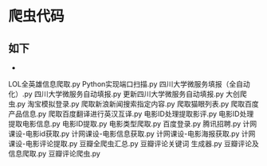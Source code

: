 # 爬虫代码

## 如下

- 

LOL全英雄信息爬取.py
Python实现端口扫描.py
四川大学微服务填报（全自动化）.py
四川大学微服务自动填报.py
更新四川大学微服务自动填报.py
大创爬虫.py
淘宝模拟登录.py
爬取新浪新闻搜索指定内容.py
爬取猫眼列表.py
爬取百度产品信息.py
爬取百度翻译进行英汉互译.py
电影ID处理提取影评.py
电影ID处理提取电影信息.py
电影ID提取.py
电影类型爬取.py
百度登录.py
腾讯招聘.py
计网课设-电影id获取.py
计网课设-电影信息获取.py
计网课设-电影海报获取.py
计网课设-电影评论提取.py
豆瓣全爬虫汇总.py
豆瓣评论关键词 生成器.py
豆瓣评论及信息爬取.py
豆瓣评论爬虫.py
